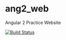 # ang2_web
Angular 2 Practice Website

[![Build Status](https://travis-ci.org/wordshaker/ang2_web.svg?branch=master)](https://travis-ci.org/wordshaker/ang2_web)